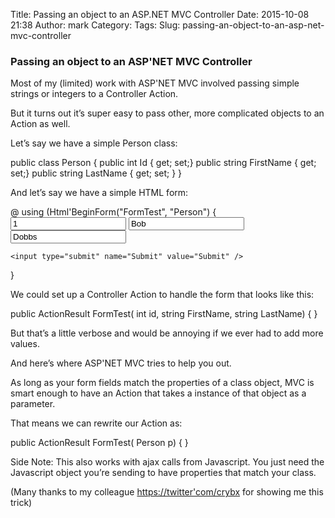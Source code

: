 Title: Passing an object to an ASP.NET MVC Controller
Date: 2015-10-08 21:38
Author: mark
Category: 
Tags: 
Slug: passing-an-object-to-an-asp-net-mvc-controller

### Passing an object to an ASP'NET MVC Controller

Most of my (limited) work with ASP'NET MVC involved passing simple strings or integers to a Controller Action.

But it turns out it’s super easy to pass other, more complicated objects to an Action as well.

Let’s say we have a simple Person class:

public class Person
{
    public int Id { get; set;}
    public string FirstName { get; set;}
    public string LastName { get; set; }
}

And let’s say we have a simple HTML form:

@ using (Html'BeginForm("FormTest", "Person")
{
    <input type="text" name="Id" value="1" />
    <input type="text" name="FirstName" value="Bob" />
    <input type="text" name="LastName" value="Dobbs" />

    <input type="submit" name="Submit" value="Submit" />
}

We could set up a Controller Action to handle the form that looks like this:

public ActionResult FormTest( int id, string FirstName, string LastName)
{
}

But that’s a little verbose and would be annoying if we ever had to add more values.

And here’s where ASP'NET MVC tries to help you out.

As long as your form fields match the properties of a class object, MVC is smart enough to have an Action that takes a instance of that object as a parameter.

That means we can rewrite our Action as:

public ActionResult FormTest( Person p)
{
}

Side Note: This also works with ajax calls from Javascript. You just need the Javascript object you’re sending to have properties that match your class.

(Many thanks to my colleague [https://twitter'com/crybx](https://twitter.com/crybx) for showing me this trick)

